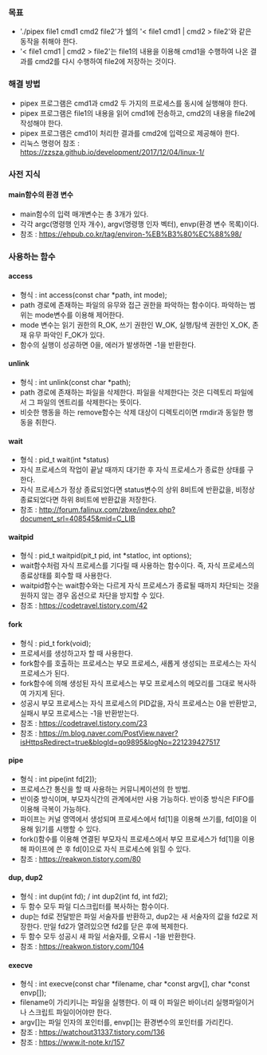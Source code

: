### 목표

* './pipex file1 cmd1 cmd2 file2'가 쉘의 '< file1 cmd1 | cmd2 > file2'와 같은 동작을 취해야 한다.
* '< file1 cmd1 | cmd2 > file2'는 file1의 내용을 이용해 cmd1을 수행하여 나온 결과를 cmd2를 다시 수행하여 file2에 저장하는 것이다.


### 해결 방법

* pipex 프로그램은 cmd1과 cmd2 두 가지의 프로세스를 동시에 실행해야 한다.
* pipex 프로그램은 file1의 내용을 읽어 cmd1에 전송하고, cmd2의 내용을 file2에 작성해야 한다.
* pipex 프로그램은 cmd1이 처리한 결과를 cmd2에 입력으로 제공해야 한다.
* 리눅스 명령어 참조 : https://zzsza.github.io/development/2017/12/04/linux-1/


### 사전 지식

#### main함수의 환경 변수
* main함수의 입력 매개변수는 총 3개가 있다.
* 각각 argc(명령행 인자 개수), argv(명령행 인자 벡터), envp(환경 변수 목록)이다.
* 참조 : https://ehpub.co.kr/tag/environ-%EB%B3%80%EC%88%98/


### 사용하는 함수

#### access
* 형식 : int access(const char *path, int mode);
* path 경로에 존재하는 파일의 유무와 접근 권한을 파악하는 함수이다. 파악하는 범위는 mode변수를 이용해 제어한다.
* mode 변수는 읽기 권한의 R_OK, 쓰기 권한인 W_OK, 실행/탐색 권한인 X_OK, 존재 유무 파악인 F_OK가 있다.
* 함수의 실행이 성공하면 0을, 에러가 발생하면 -1을 반환한다.

#### unlink
* 형식 : int unlink(const char *path);
* path 경로에 존재하는 파일을 삭제한다. 파일을 삭제한다는 것은 디렉토리 파일에서 그 파일의 엔트리를 삭제한다는 뜻이다.
* 비슷한 행동을 하는 remove함수는 삭제 대상이 디렉토리이면 rmdir과 동일한 행동을 취한다.

#### wait
* 형식 : pid_t wait(int *status)
* 자식 프로세스의 작업이 끝날 때까지 대기한 후 자식 프로세스가 종료한 상태를 구한다.
* 자식 프로세스가 정상 종료되었다면 status변수의 상위 8비트에 반환값을, 비정상 종료되었다면 하위 8비트에 반환값을 저장한다.
* 참조 : http://forum.falinux.com/zbxe/index.php?document_srl=408545&mid=C_LIB

#### waitpid
* 형식 : pid_t waitpid(pit_t pid, int *statloc, int options);
* wait함수처럼 자식 프로세스를 기다릴 때 사용하는 함수이다. 즉, 자식 프로세스의 종료상태를 회수할 때 사용한다.
* waitpid함수는 wait함수와는 다르게 자식 프로세스가 종료될 때까지 차단되는 것을 원하지 않는 경우 옵션으로 차단을 방지할 수 있다.
* 참조 : https://codetravel.tistory.com/42

#### fork
* 형식 : pid_t fork(void);
* 프로세서를 생성하고자 할 때 사용한다.
* fork함수를 호출하는 프로세스는 부모 프로세스, 새롭게 생성되는 프로세스는 자식 프로세스가 된다.
* fork함수에 의해 생성된 자식 프로세스는 부모 프로세스의 메모리를 그대로 복사하여 가지게 된다.
* 성공시 부모 프로세스는 자식 프로세스의 PID값을, 자식 프로세스는 0을 반환받고, 실패시 부모 프로세스는 -1을 반환받는다.
* 참조 : https://codetravel.tistory.com/23
* 참조 : https://m.blog.naver.com/PostView.naver?isHttpsRedirect=true&blogId=qo9895&logNo=221239427517

#### pipe
* 형식 : int pipe(int fd[2]);
* 프로세스간 통신을 할 때 사용하는 커뮤니케이션의 한 방법.
* 반이중 방식이며, 부모자식간의 관계에서만 사용 가능하다. 반이중 방식은 FIFO를 이용해 극복이 가능하다.
* 파이프는 커널 영역에서 생성되며 프로세스에서 fd[1]을 이용해 쓰기를, fd[0]을 이용해 읽기를 시행할 수 있다.
* fork()함수를 이용해 연결된 부모자식 프로세스에서 부모 프로세스가 fd[1]을 이용해 파이프에 쓴 후 fd[0]으로 자식 프로세스에 읽힐 수 있다.
* 참조 : https://reakwon.tistory.com/80

#### dup, dup2
* 형식 : int dup(int fd);  /  int dup2(int fd, int fd2);
* 두 함수 모두 파일 디스크립터를 복사하는 함수이다.
* dup는 fd로 전달받은 파일 서술자를 반환하고, dup2는 새 서술자의 값을 fd2로 저장한다. 만일 fd2가 열려있으면 fd2를 닫은 후에 복제한다.
* 두 함수 모두 성공시 새 파일 서술자를, 오류시 -1을 반환한다.
* 참조 : https://reakwon.tistory.com/104

#### execve
* 형식 : int execve(const char *filename, char *const argv[], char *const envp[]);
* filename이 가리키니는 파일을 실행한다. 이 때 이 파일은 바이너리 실행파일이거나 스크립트 파일이어야만 한다.
* argv[]는 파일 인자의 포인터를, envp[]는 환경변수의 포인터를 가리킨다.
* 참조 : https://watchout31337.tistory.com/136
* 참조 : https://www.it-note.kr/157
